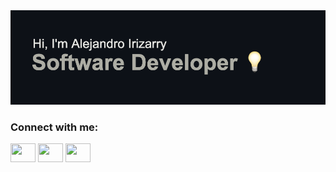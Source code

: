 <!DOCTYPE html>
<html>
  <head>
  </head>
    <body>
      <img src="/header.png">
      <h3 align="left">Connect with me:</h3>
      <p align="left">
      <a href="https://twitter.com/aleirizarryn" target="blank"><img align="center" src="https://www.svgrepo.com/show/80427/twitter.svg" alt="" height="30" width="40" /></a>
      <a href="https://wwww.linkedin.com/in/alejandroirizarry" target="blank"><img align="center" src="https://www.svgrepo.com/show/299484/linkedin.svg" alt="" height="30" width="40" /></a>
      <a href="https://www.instagram.com/alejandrocodes/" target="blank"><img align="center" src="https://www.svgrepo.com/show/217758/instagram.svg" alt="" height="30" width="40" /></a>
      </p>
    </body>
</html>
